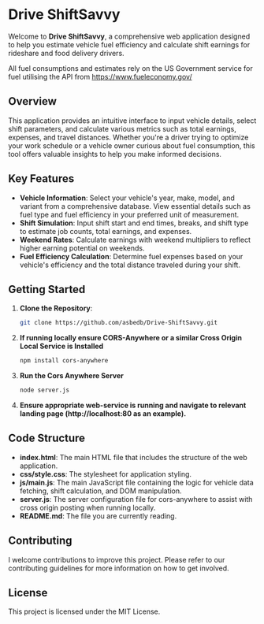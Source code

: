 # Drive ShiftSavvy

Welcome to **Drive ShiftSavvy**, a comprehensive web application designed to help you estimate vehicle fuel efficiency and calculate shift earnings for rideshare and food delivery drivers.

All fuel consumptions and estimates rely on the US Government service for fuel utilising the API from https://www.fueleconomy.gov/

## Overview

This application provides an intuitive interface to input vehicle details, select shift parameters, and calculate various metrics such as total earnings, expenses, and travel distances. Whether you're a driver trying to optimize your work schedule or a vehicle owner curious about fuel consumption, this tool offers valuable insights to help you make informed decisions.

## Key Features

- **Vehicle Information**: Select your vehicle's year, make, model, and variant from a comprehensive database. View essential details such as fuel type and fuel efficiency in your preferred unit of measurement.
- **Shift Simulation**: Input shift start and end times, breaks, and shift type to estimate job counts, total earnings, and expenses.
- **Weekend Rates**: Calculate earnings with weekend multipliers to reflect higher earning potential on weekends.
- **Fuel Efficiency Calculation**: Determine fuel expenses based on your vehicle's efficiency and the total distance traveled during your shift.

## Getting Started

1. **Clone the Repository**:
   ```bash
   git clone https://github.com/asbedb/Drive-ShiftSavvy.git

2. **If running locally ensure CORS-Anywhere or a similar Cross Origin Local Service is Installed**
    ```bash
    npm install cors-anywhere

3. **Run the Cors Anywhere Server**
    ```bash
    node server.js

4. **Ensure appropriate web-service is running and navigate to relevant landing page (http://localhost:80 as an example).**

## Code Structure

- **index.html**: The main HTML file that includes the structure of the web application.
- **css/style.css**: The stylesheet for application styling.
- **js/main.js**: The main JavaScript file containing the logic for vehicle data fetching, shift calculation, and DOM manipulation.
- **server.js**: The server configuration file for cors-anywhere to assist with cross origin posting when running locally.
- **README.md**: The file you are currently reading.

## Contributing
I welcome contributions to improve this project. Please refer to our contributing guidelines for more information on how to get involved.

## License
This project is licensed under the MIT License.
